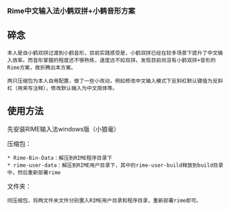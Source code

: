 ### Rime中文输入法小鹤双拼+小鹤音形方案

## 碎念

    本人是自小鹤双拼过渡到小鹤音形，目前实践感受是，小鹤双拼已经在较多场景下提升了中文输入效率。而音形掌握的程度还不够熟练，速度远不如双拼。发现目前尚没有小鹤双拼+音形的Rime方案，故折腾出本方案。

    两只压缩包为本人自用配置，做了一些小改动，例如修改中文输入模式下反斜杠默认键值为反斜杠（用来写注释），修改默认输入为中文简体等。

## 使用方法
先安装RIME输入法windows版（小狼毫）

压缩包：

    * Rime-Bin-Data：解压到RIME程序目录下
    * rime-user-data：解压到RIME用户目录下，其中的rime-user-build释放到build目录中，然后重新部署rime

文件夹：

    同压缩包，将两文件夹文件分别置入RIME用户目录和程序目录，重新部署rime即可。
